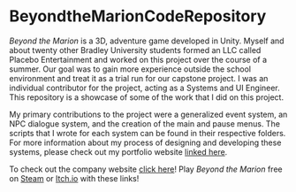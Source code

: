 # BeyondtheMarionCodeRepository

_Beyond the Marion_ is a 3D, adventure game developed in Unity. Myself and about twenty other Bradley University students formed an LLC called Placebo Entertainment and worked on this project over the course of a summer. Our goal was to gain more experience outside the school environment and treat it as a trial run for our capstone project. I was an individual contributor for the project, acting as a Systems and UI Engineer. This repository is a showcase of some of the work that I did on this project.

My primary contributions to the project were a generalized event system, an NPC dialogue system, and the creation of the main and pause menus. The scripts that I wrote for each system can be found in their respective folders. For more information about my process of designing and developing these systems, please check out my portfolio website [linked here](https://sites.google.com/view/nickgrinstead/beyond-the-marion).

To check out the company website [click here](https://placeboentertainment.com/#home)!
Play _Beyond the Marion_ free on [Steam](https://store.steampowered.com/app/3210110/Beyond_the_Marion/) or [Itch.io](https://placebo-entertainment.itch.io/beyond-the-marion) with these links!
